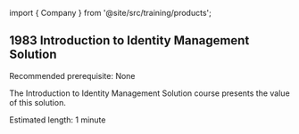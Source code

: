 import { Company } from '@site/src/training/products';

## 1983 Introduction to <Company /> Identity Management Solution

Recommended prerequisite: None

The Introduction to <Company /> Identity Management Solution course presents the value of this solution.

Estimated length: 1 minute
